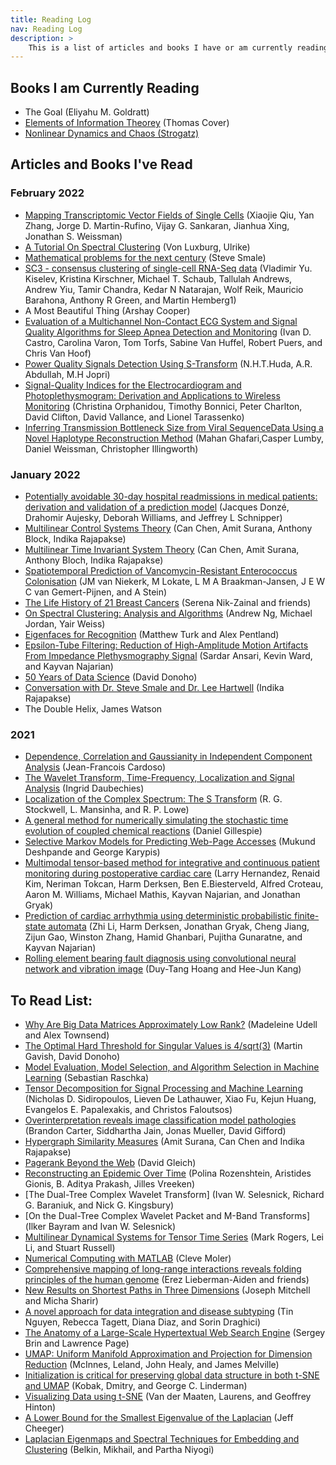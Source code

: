 ```yaml
---
title: Reading Log
nav: Reading Log
description: >
    This is a list of articles and books I have or am currently reading.
---
```


## Books I am Currently Reading
- The Goal (Eliyahu M. Goldratt)
- [Elements of Information Theorey](https://drive.google.com/file/d/1zQ6PUNGxg1kgJyIcyO2JKJmuTRHU6JI2/view) (Thomas Cover)
- <a href="https://www.biodyn.ro/course/literatura/Nonlinear_Dynamics_and_Chaos_2018_Steven_H._Strogatz.pdf">Nonlinear Dynamics and Chaos (Strogatz)</a>

## Articles and Books I've Read

### February 2022
- [Mapping Transcriptomic Vector Fields of Single Cells](https://drive.google.com/file/d/1qR7j10VyNu1TRD5uRdoI2D4RwwLJFfud/view?usp=sharing) (Xiaojie Qiu, Yan Zhang, Jorge D. Martin-Rufino, Vijay G. Sankaran, Jianhua Xing, Jonathan S. Weissman)
- [A Tutorial On Spectral Clustering](https://drive.google.com/file/d/1Jq9MBRMxDfgnnSZmeVtrYvOb2-vksEIS/view) (Von Luxburg, Ulrike)
- [Mathematical problems for the next century](https://drive.google.com/file/d/1NTW_cTjlAcLgezxLp8aufxxojaJNKFlk/view) (Steve Smale)
- [SC3 - consensus clustering of single-cell RNA-Seq data](https://pubmed.ncbi.nlm.nih.gov/28346451/) (Vladimir Yu. Kiselev, Kristina Kirschner, Michael T. Schaub, Tallulah Andrews, Andrew Yiu, Tamir Chandra, Kedar N Natarajan, Wolf Reik, Mauricio Barahona, Anthony R Green, and Martin Hemberg1)
- A Most Beautiful Thing (Arshay Cooper)
- [Evaluation of a Multichannel Non-Contact ECG System and Signal Quality Algorithms for Sleep Apnea Detection and Monitoring](https://www.ncbi.nlm.nih.gov/pmc/articles/PMC5855940/pdf/sensors-18-00577.pdf) (Ivan D. Castro, Carolina Varon, Tom Torfs, Sabine Van Huffel, Robert Puers, and Chris Van Hoof)
- [Power Quality Signals Detection Using S-Transform](https://core.ac.uk/download/pdf/235644898.pdf) (N.H.T.Huda, A.R. Abdullah, M.H Jopri)
- [Signal-Quality Indices for the Electrocardiogram and Photoplethysmogram: Derivation and Applications to Wireless Monitoring](https://ieeexplore.ieee.org/stamp/stamp.jsp?tp=&arnumber=6862843) (Christina Orphanidou, Timothy Bonnici, Peter Charlton, David Clifton, David Vallance, and Lionel Tarassenko)
- [Inferring Transmission Bottleneck Size from Viral SequenceData Using a Novel Haplotype Reconstruction Method](https://journals.asm.org/doi/epdf/10.1128/JVI.00014-20) (Mahan Ghafari,Casper Lumby, Daniel Weissman, Christopher Illingworth)

### January 2022
- [Potentially avoidable 30-day hospital readmissions in medical patients: derivation and validation of a prediction model](https://jamanetwork.com/journals/jamainternalmedicine/fullarticle/1672282) (Jacques Donzé, Drahomir Aujesky, Deborah Williams, and Jeffrey L Schnipper)
- [Multilinear Control Systems Theory](https://drive.google.com/file/d/1F0ZGoVWeKSWemXvSp6ilTwLS8N7j6n71/view) (Can Chen, Amit Surana, Anthony Block, Indika Rajapakse)
- [Multilinear Time Invariant System Theory](https://drive.google.com/file/d/1LATMTiwkxjBT3_oI5PODA5FnmE2gtkyE/view) (Can Chen, Amit Surana, Anthony Bloch, Indika Rajapakse)
- [Spatiotemporal Prediction of Vancomycin-Resistant Enterococcus Colonisation](https://pubmed.ncbi.nlm.nih.gov/35057734/) (JM van Niekerk, M Lokate, L M A Braakman-Jansen, J E W C van Gemert-Pijnen, and A Stein)
- [The Life History of 21 Breast Cancers](https://pubmed.ncbi.nlm.nih.gov/22608083/) (Serena Nik-Zainal and friends)
- [On Spectral Clustering: Analysis and Algorithms](https://ai.stanford.edu/~ang/papers/nips01-spectral.pdf) (Andrew Ng, Michael Jordan, Yair Weiss)
- [Eigenfaces for Recognition](https://drive.google.com/file/d/1JvFdAp15uf1UGlJS30TNducVE5BNcpTp/view) (Matthew Turk and Alex Pentland)
- [Epsilon-Tube Filtering: Reduction of High-Amplitude Motion Artifacts From Impedance Plethysmography Signal](https://ieeexplore.ieee.org/stamp/stamp.jsp?arnumber=6785963) (Sardar Ansari, Kevin Ward, and Kayvan Najarian)
- [50 Years of Data Science](https://drive.google.com/file/d/1x9ZsIo8mhINNjHlGd5r_q7jEyKNlMOk8/view) (David Donoho)
- [Conversation with Dr. Steve Smale and Dr. Lee Hartwell](https://drive.google.com/file/d/1GfW_AD97HGbRa2yVuNK-Uix49piaEh2P/view) (Indika Rajapakse)
- The Double Helix, James Watson

### 2021
- [Dependence, Correlation and Gaussianity in Independent Component Analysis](https://www.jmlr.org/papers/volume4/cardoso03a/cardoso03a.pdf) (Jean-Francois Cardoso)
- [The Wavelet Transform, Time-Frequency, Localization and Signal Analysis](https://services.math.duke.edu/~ingrid/publications/ieee36-1990.pdf) (Ingrid Daubechies)
- [Localization of the Complex Spectrum: The S Transform](http://citeseerx.ist.psu.edu/viewdoc/download?doi=10.1.1.462.1500&rep=rep1&type=pdf) (R. G. Stockwell, L. Mansinha, and R. P. Lowe)
- [A general method for numerically simulating the stochastic time evolution of coupled chemical reactions](https://www.sciencedirect.com/science/article/pii/0021999176900413) (Daniel Gillespie)
- [Selective Markov Models for Predicting Web-Page Accesses](https://archive.siam.org/meetings/sdm01/pdf/sdm01_04.pdf) (Mukund Deshpande and George Karypis)
- [Multimodal tensor-based method for integrative and continuous patient monitoring during postoperative cardiac care](https://www.sciencedirect.com/science/article/pii/S0933365721000257) (Larry Hernandez, Renaid Kim, Neriman Tokcan, Harm Derksen, Ben E.Biesterveld, Alfred Croteau, Aaron  M. Williams, Michael Mathis, Kayvan Najarian, and Jonathan Gryak)
- [Prediction of cardiac arrhythmia using deterministic probabilistic finite-state automata](https://www.sciencedirect.com/science/article/pii/S1746809420303347) (Zhi Li, Harm Derksen, Jonathan Gryak, Cheng Jiang, Zijun Gao, Winston Zhang, Hamid Ghanbari, Pujitha Gunaratne, and Kayvan Najarian)
- [Rolling element bearing fault diagnosis using convolutional neural network and vibration image](https://www.sciencedirect.com/science/article/abs/pii/S1389041717303261) (Duy-Tang Hoang and Hee-Jun Kang)

## To Read List:
- [Why Are Big Data Matrices Approximately Low Rank?](https://drive.google.com/file/d/1UvWK3nFKOvP_ik7cAqqbsUfKJeO02cP4/view) (Madeleine Udell and Alex Townsend)
- [The Optimal Hard Threshold for Singular Values is 4/sqrt(3)](https://drive.google.com/file/d/1MAKkzKU9BJlD-pEJ__4e9jRmKvLhiDyq/view) (Martin Gavish, David Donoho)
- [Model Evaluation, Model Selection, and Algorithm Selection in Machine Learning](https://arxiv.org/abs/1811.12808) (Sebastian Raschka)
- [Tensor Decomposition for Signal Processing and Machine Learning](https://arxiv.org/pdf/1607.01668.pdf) (Nicholas D. Sidiropoulos,  Lieven De Lathauwer, Xiao Fu, Kejun
Huang,  Evangelos E. Papalexakis, and Christos Faloutsos)
- [Overinterpretation reveals image classification model pathologies](https://arxiv.org/pdf/2003.08907.pdf) (Brandon Carter, Siddhartha Jain, Jonas Mueller, David Gifford)
- [Hypergraph Similarity Measures](https://drive.google.com/file/d/1nnG30anFDVJnVE-T5ai80dPaVMjIGWgz/view) (Amit Surana, Can Chen and Indika Rajapakse)
- [Pagerank Beyond the Web](https://arxiv.org/pdf/1407.5107.pdf) (David Gleich)
- [Reconstructing an Epidemic Over Time](https://faculty.cc.gatech.edu/~badityap/papers/cult-kdd16.pdf) (Polina Rozenshtein, Aristides Gionis, B. Aditya Prakash, Jilles Vreeken)
- [The Dual-Tree Complex Wavelet Transform]<!-- In an email from Jonathan on 1/25/2022 --> (Ivan W. Selesnick, Richard G. Baraniuk, and Nick G. Kingsbury)
- [On the Dual-Tree Complex Wavelet Packet and M-Band Transforms]<!-- In an email from Jonathan on 1/25/2022 --> (̇Ilker Bayram and Ivan W. Selesnick)
- [Multilinear Dynamical Systems for Tensor Time Series](https://people.eecs.berkeley.edu/~russell/papers/nips13-tensor.pdf) (Mark Rogers, Lei Li, and Stuart Russell)
- [Numerical Computing with MATLAB](https://www.mathworks.com/moler/chapters.html) (Cleve Moler)
- [Comprehensive mapping of long-range interactions reveals folding principles of the human genome](https://drive.google.com/file/d/1BoAGH7ADa12dVTb0szxa5rND-C1iVJ5Z/view) (Erez Lieberman-Aiden and friends)
- [New Results on Shortest Paths in Three Dimensions](http://www.ams.sunysb.edu/~jsbm/papers/p166-mitchell.pdf) (Joseph Mitchell and Micha Sharir)
- [A novel approach for data integration and disease subtyping](https://pubmed.ncbi.nlm.nih.gov/29066617/) (Tin Nguyen, Rebecca Tagett, Diana Diaz, and Sorin Draghici)
- [The Anatomy of a Large-Scale Hypertextual Web Search Engine](https://snap.stanford.edu/class/cs224w-readings/Brin98Anatomy.pdf) (Sergey Brin and Lawrence Page)
- [UMAP: Uniform Manifold Approximation and Projection for Dimension Reduction](https://drive.google.com/file/d/1qnqFYC8s1moQT5mwVoVqhZDrM5EkhjCd/view) (McInnes, Leland, John Healy, and James Melville)
- [Initialization is critical for preserving global data structure in both t-SNE and UMAP](https://drive.google.com/file/d/1RbEHfvDSbSha_V-nQeNGxtkJrmoukXRg/view) (Kobak, Dmitry, and George C. Linderman)
- [Visualizing Data using t-SNE](https://drive.google.com/file/d/1_BXHVPyLNqJyUF7cacZAxAgvspToRQXj/view) (Van der Maaten, Laurens, and Geoffrey Hinton)
- [A Lower Bound for the Smallest Eigenvalue of the Laplacian](https://drive.google.com/file/d/1jBwKUSAdDHnEzmDZa1gQY_rRcnHA71N2/view) (Jeff Cheeger)
- [Laplacian Eigenmaps and Spectral Techniques for Embedding and Clustering](https://drive.google.com/file/d/1mIr8h8w9Eb5r193ovPC9NedVJWH3WIfZ/view) (Belkin, Mikhail, and Partha Niyogi)
